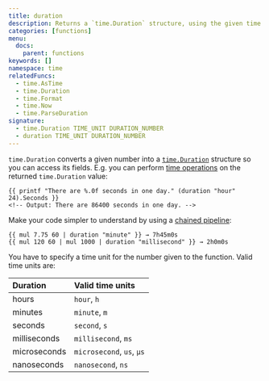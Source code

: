 ```yaml
---
title: duration
description: Returns a `time.Duration` structure, using the given time unit and duration number.
categories: [functions]
menu:
  docs:
    parent: functions
keywords: []
namespace: time
relatedFuncs:
  - time.AsTime
  - time.Duration
  - time.Format
  - time.Now
  - time.ParseDuration
signature:
  - time.Duration TIME_UNIT DURATION_NUMBER
  - duration TIME_UNIT DURATION_NUMBER
---
```


`time.Duration` converts a given number into a [`time.Duration`](https://pkg.go.dev/time#Duration) structure so you can access its fields. E.g. you can perform [time operations](https://pkg.go.dev/time#Duration) on the returned `time.Duration` value:

    {{ printf "There are %.0f seconds in one day." (duration "hour" 24).Seconds }}
    <!-- Output: There are 86400 seconds in one day. -->

Make your code simpler to understand by using a [chained pipeline](https://pkg.go.dev/text/template#hdr-Pipelines):

    {{ mul 7.75 60 | duration "minute" }} → 7h45m0s
    {{ mul 120 60 | mul 1000 | duration "millisecond" }} → 2h0m0s

You have to specify a time unit for the number given to the function. Valid time units are:

Duration|Valid time units
:--|:--
hours|`hour`, `h`
minutes|`minute`, `m`
seconds|`second`, `s`
milliseconds|`millisecond`, `ms`
microseconds|`microsecond`, `us`, `µs`
nanoseconds|`nanosecond`, `ns`
